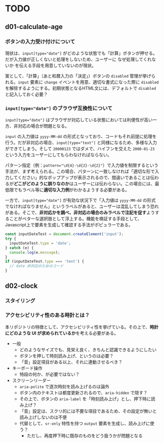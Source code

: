 # TODO

## d01-calculate-age

### ボタンの入力受け付けについて

現状は、`input[type="date"]` がどのような状態でも「計算」ボタンが押せる。だが入力値が正しくないと処理をしないため、ユーザーに なぜ処理してくれないか を伝える手段を用意していないのが現状。

案として、「計算」（あと和暦入力の「決定」）ボタンの `disabled` 管理が挙げられる。`input` 要素に `change` イベントを用意、適切な書式になった際に `disabled` を解除するようにする。初期状態となるHTML文には、デフォルトで `disabled` と記入しておく必要？

### `input[type="date"]` のブラウザ互換性について

`input[type="date"]` はブラウザが対応している状態においては利便性が高い一方、非対応の場合が問題となる。

`input` の入力値は `yyyy-MM-dd` の形式となっており、コードもそれ前提に処理を行う。だが非対応の場合、`input[type="text"]` と同様になるため、多様な入力ができてしまう。そして `20000123` ではダメで、ハイフンを交えた `2000-01-23` という入力をユーザーにしてもらわなければならない。

パターン指定（例：`pattern="\d{4}-\d{2}-\d{2}"`）で入力値を制限するという手法が、まず考えられる。この場合、パターンに一致しなければ「適切な形で入力してください」的なポップアップが表示されるので、間違いであることは伝わるが**どこがどのように誤りなのか**はユーザーには伝わらない。この場合には、最低限でもラベル等に**適切な入力例**がわかるようする必要がある。

一方で、`input[type="date"]` が有効な状況下で「入力値は `yyyy-MM-dd` の形式でなければなりません」というラベルがあると、ユーザーは混乱してしまう恐れがある。そこで、**非対応かを調べ、非対応の場合のみラベルで注記を促す**ようすることがベターな選択肢として浮上する。機能を検証する手段として、Javascript上で要素を生成して確認する手法がポピュラーである。

```javascript
const inputDateTest = document.createElement('input');
try {
  inputDateTest.type = 'date';
} catch (e) {
  console.log(e.message);
}
if (inputDateTest.type === 'text') {
  // date 非対応のためのコード
}
```

## d02-clock

### スタイリング

### アクセシビリティ性のある時計とは？

本リポジトリの特徴として、アクセシビリティ性を挙げている。その上で、**時計にどのような UI が求められているか**を考える必要がある。

- 一般
  - どのようなサイズでも、見栄え良く、きちんと認識できるようにしたい
  - ボタンを押して時刻読み上げ、というのは必要？
  - 「音」設定項目がある以上、それに連動させるべき？
- キーボード操作
  - 特段の何か、が必要ではない？
- スクリーンリーダー
  - `aria-polite` で逐次時刻を読み上げるのは論外
  - ボタン内のテキストは都度更新されるので、`aria-hidden` で隠す？
  - その上で、ボタンの `aria-label` を「時刻読み上げ」とし、押下時に読み上げ？
  - 「音」設定は、スクリ的には不要な項目であるため、その設定が無いと読み上げしないのは不便
  - 代替として、`sr-only` 特性を持つ `output` 要素を生成し、読み上げに使う？
    - ただし、再度押下時に既存のものをどう扱うかが問題となる
